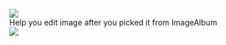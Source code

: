 ![](https://github.com/Liqiankun/DavidImageEidtor/raw/master/davidimageeditor.png)<br>
Help you edit image after you picked it from ImageAlbum<br>
![](https://github.com/Liqiankun/DavidImageEidtor/raw/master/davidimageeditor.gif)
